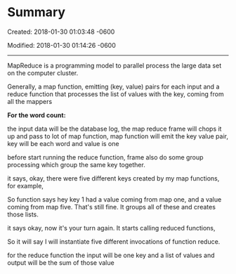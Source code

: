 # Summary 

Created: 2018-01-30 01:03:48 -0600

Modified: 2018-01-30 01:14:26 -0600

---

MapReduce is a programming model to parallel process the large data set on the computer cluster.



Generally, a map function, emitting (key, value) pairs for each input and a reduce function that processes the list of values with the key, coming from all the mappers

**For the word count:**

the input data will be the database log, the map reduce frame will chops it up and pass to lot of map function, map function will emit the key value pair, key will be each word and value is one



before start running the reduce function, frame also do some group processing which group the same key together.



it says, okay, there were five different keys created by my map functions, for example,

So function says hey key 1 had a value coming from map one, and a value coming from map five. That's still fine. It groups all of these and creates those lists.



it says okay, now it's your turn again. It starts calling reduced functions,

So it will say I will instantiate five different invocations of function reduce.



for the reduce function the input will be one key and a list of values and output will be the sum of those value
